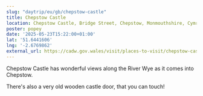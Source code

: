 ```yaml
---
slug: "daytrip/eu/gb/chepstow-castle"
title: Chepstow Castle
location: Chepstow Castle, Bridge Street, Chepstow, Monmouthshire, Cymru / Wales, NP16 5EZ, United Kingdom
poster: popey
date: '2025-05-23T15:22:00+01:00'
lat: '51.6441606'
lng: '-2.6769862'
external_url: https://cadw.gov.wales/visit/places-to-visit/chepstow-castle
---
```


Chepstow Castle has wonderful views along the River Wye as it comes into Chepstow.

There's also a very old wooden castle door, that you can touch!

